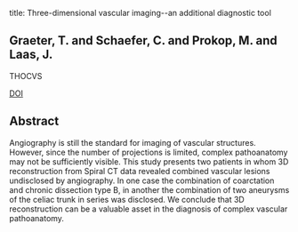 title: Three-dimensional vascular imaging--an additional diagnostic tool

## Graeter, T. and Schaefer, C. and Prokop, M. and Laas, J.
THOCVS

<a href="https://doi.org/10.1055/s-2007-1013850">DOI</a>

## Abstract
Angiography is still the standard for imaging of vascular structures. However, since the number of projections is limited, complex pathoanatomy may not be sufficiently visible. This study presents two patients in whom 3D reconstruction from Spiral CT data revealed combined vascular lesions undisclosed by angiography. In one case the combination of coarctation and chronic dissection type B, in another the combination of two aneurysms of the celiac trunk in series was disclosed. We conclude that 3D reconstruction can be a valuable asset in the diagnosis of complex vascular pathoanatomy.


